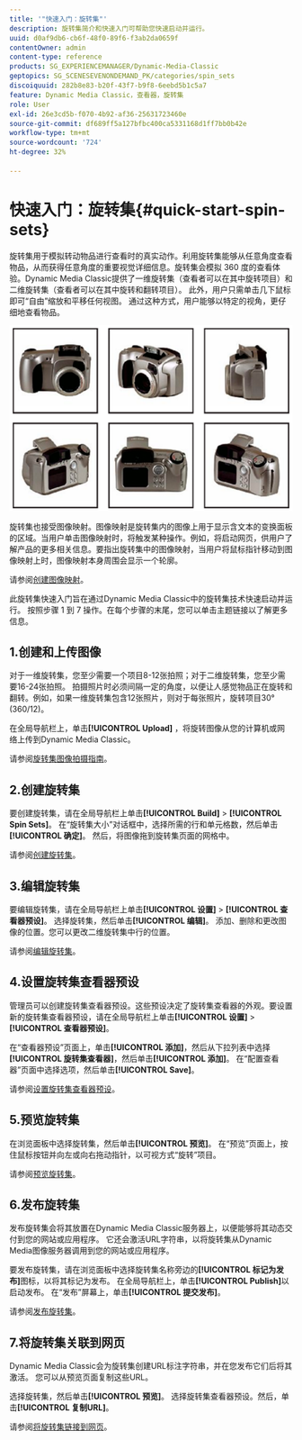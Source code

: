 ```yaml
---
title: '"快速入门：旋转集"'
description: 旋转集简介和快速入门可帮助您快速启动并运行。
uuid: d0af9db6-cb6f-48f0-89f6-f3ab2da0659f
contentOwner: admin
content-type: reference
products: SG_EXPERIENCEMANAGER/Dynamic-Media-Classic
geptopics: SG_SCENESEVENONDEMAND_PK/categories/spin_sets
discoiquuid: 282b8e83-b20f-43f7-b9f8-6eebd5b1c5a7
feature: Dynamic Media Classic，查看器，旋转集
role: User
exl-id: 26e3cd5b-f070-4b92-af36-25631723460e
source-git-commit: df689ff5a127bfbc400ca5331168d1ff7bb0b42e
workflow-type: tm+mt
source-wordcount: '724'
ht-degree: 32%

---
```


# 快速入门：旋转集{#quick-start-spin-sets}

旋转集用于模拟转动物品进行查看时的真实动作。利用旋转集能够从任意角度查看物品，从而获得任意角度的重要视觉详细信息。旋转集会模拟 360 度的查看体验。Dynamic Media Classic提供了一维旋转集（查看者可以在其中旋转项目）和二维旋转集（查看者可以在其中旋转和翻转项目）。 此外，用户只需单击几下鼠标即可“自由”缩放和平移任何视图。 通过这种方式，用户能够以特定的视角，更仔细地查看物品。

![旋转集的图像。](/help/assets/spin_set.png)

旋转集也接受图像映射。图像映射是旋转集内的图像上用于显示含文本的变换面板的区域。当用户单击图像映射时，将触发某种操作。例如，将启动网页，供用户了解产品的更多相关信息。要指出旋转集中的图像映射，当用户将鼠标指针移动到图像映射上时，图像映射本身周围会显示一个轮廓。

请参阅[创建图像映射](creating-image-maps.md)。

此旋转集快速入门旨在通过Dynamic Media Classic中的旋转集技术快速启动并运行。 按照步骤 1 到 7 操作。在每个步骤的末尾，您可以单击主题链接以了解更多信息。

## 1.创建和上传图像

对于一维旋转集，您至少需要一个项目8-12张拍照；对于二维旋转集，您至少需要16-24张拍照。 拍摄照片时必须间隔一定的角度，以便让人感觉物品正在旋转和翻转。例如，如果一维旋转集包含12张照片，则对于每张照片，旋转项目30° (360/12)。

在全局导航栏上，单击&#x200B;**[!UICONTROL Upload]** ，将旋转图像从您的计算机或网络上传到Dynamic Media Classic。

请参阅[旋转集图像拍摄指南](creating-spin-set.md#guidelines-for-shooting-spin-set-images)。

## 2.创建旋转集

要创建旋转集，请在全局导航栏上单击&#x200B;**[!UICONTROL Build]** > **[!UICONTROL Spin Sets]**。 在“旋转集大小”对话框中，选择所需的行和单元格数，然后单击&#x200B;**[!UICONTROL 确定]**。 然后，将图像拖到旋转集页面的网格中。

请参阅[创建旋转集](creating-spin-set.md#creating-a-spin-set)。

<!-- 

Comment Type: remark
Last Modified By: unknown unknown 
Last Modified Date: 

<p>See <a href="#UnresolvedLink-sc7_spinsets_sp.xml#WS98ca2e6790647c06-245331fc135ab744793-8000">Including Image Maps in Spin Sets</a> to add clickable, hotspot regions, known as Image Maps, to images in a Spin Set. </p>

 -->

<!-- 

Comment Type: remark
Last Modified By: unknown unknown 
Last Modified Date: 

<p>See also <a href="#UnresolvedLink-sc7_spinsets_sp.xml#WS98ca2e6790647c06229f600f135ab7cc461-8000">Managing InfoPanel content</a>.</p>

 -->

## 3.编辑旋转集

要编辑旋转集，请在全局导航栏上单击&#x200B;**[!UICONTROL 设置]** > **[!UICONTROL 查看器预设]**。 选择旋转集，然后单击&#x200B;**[!UICONTROL 编辑]**。 添加、删除和更改图像的位置。您可以更改二维旋转集中行的位置。

请参阅[编辑旋转集](creating-spin-set.md#editing-a-spin-set)。

## 4.设置旋转集查看器预设

管理员可以创建旋转集查看器预设。这些预设决定了旋转集查看器的外观。要设置新的旋转集查看器预设，请在全局导航栏上单击&#x200B;**[!UICONTROL 设置]** > **[!UICONTROL 查看器预设]**。

在“查看器预设”页面上，单击&#x200B;**[!UICONTROL 添加]**，然后从下拉列表中选择&#x200B;**[!UICONTROL 旋转集查看器]**，然后单击&#x200B;**[!UICONTROL 添加]**。 在“配置查看器”页面中选择选项，然后单击&#x200B;**[!UICONTROL Save]**。

请参阅[设置旋转集查看器预设](setting-spin-set-viewer-presets.md#setting-up-spin-set-viewer-presets)。

## 5.预览旋转集

在浏览面板中选择旋转集，然后单击&#x200B;**[!UICONTROL 预览]**。 在“预览”页面上，按住鼠标按钮并向左或向右拖动指针，以可视方式“旋转”项目。

请参阅[预览旋转集](previewing-spin-set.md#previewing-a-spin-set)。

## 6.发布旋转集

发布旋转集会将其放置在Dynamic Media Classic服务器上，以便能够将其动态交付到您的网站或应用程序。 它还会激活URL字符串，以将旋转集从Dynamic Media图像服务器调用到您的网站或应用程序。

要发布旋转集，请在浏览面板中选择旋转集名称旁边的&#x200B;**[!UICONTROL 标记为发布]**&#x200B;图标，以将其标记为发布。 在全局导航栏上，单击&#x200B;**[!UICONTROL Publish]**&#x200B;以启动发布。 在“发布”屏幕上，单击&#x200B;**[!UICONTROL 提交发布]**。

请参阅[发布旋转集](publishing-spin-set.md#publishing-a-spin-set)。

## 7.将旋转集关联到网页

Dynamic Media Classic会为旋转集创建URL标注字符串，并在您发布它们后将其激活。 您可以从预览页面复制这些URL。

选择旋转集，然后单击&#x200B;**[!UICONTROL 预览]**。 选择旋转集查看器预设。然后，单击&#x200B;**[!UICONTROL 复制URL]**。

请参阅[将旋转集链接到网页](linking-spin-set-web-page.md#linking-a-spin-set-to-a-web-page)。
